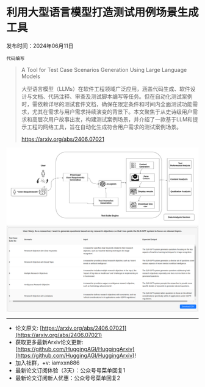# 利用大型语言模型打造测试用例场景生成工具
发布时间：2024年06月11日

`代码编写`
> A Tool for Test Case Scenarios Generation Using Large Language Models
>
> 大型语言模型（LLMs）在软件工程领域广泛应用，涵盖代码生成、软件设计与文档、代码注释、审查及测试脚本编写等任务。但在自动化测试案例时，需依赖详尽的测试套件文档，确保在限定条件和时间内全面测试功能需求，尤其在需求与用户需求持续演变的背景下。本文聚焦于从史诗级用户需求和高层次用户故事出发，构建测试案例场景，并介绍了一款基于LLM和提示工程的网络工具，旨在自动化生成符合用户需求的测试案例场景。
>
> https://arxiv.org/abs/2406.07021

![](https://raw.githubusercontent.com/HuggingAGI/HuggingArxiv/main/paper_images/2406.07021/test_scenarios.jpg)
![](https://raw.githubusercontent.com/HuggingAGI/HuggingArxiv/main/paper_images/2406.07021/UseCases.png)

<hr />

- 论文原文: [https://arxiv.org/abs/2406.07021](https://arxiv.org/abs/2406.07021)
- 获取更多最新Arxiv论文更新: [https://github.com/HuggingAGI/HuggingArxiv](https://github.com/HuggingAGI/HuggingArxiv)!
- 加入社群，+v: iamxxn886
- 最新论文订阅体验（3天）：公众号号菜单回复1
- 最新论文订阅新人优惠：公众号号菜单回复2